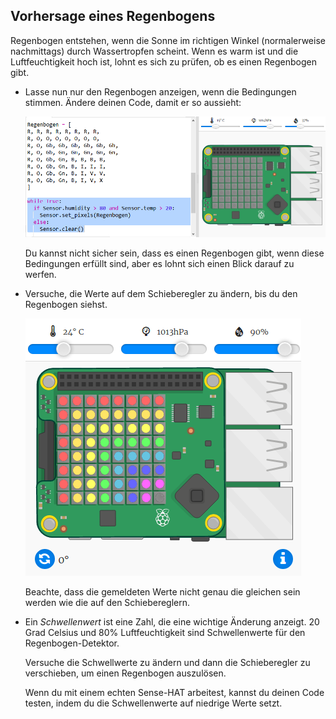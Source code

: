 ## Vorhersage eines Regenbogens

Regenbogen entstehen, wenn die Sonne im richtigen Winkel (normalerweise nachmittags) durch Wassertropfen scheint. Wenn es warm ist und die Luftfeuchtigkeit hoch ist, lohnt es sich zu prüfen, ob es einen Regenbogen gibt.

+ Lasse nun nur den Regenbogen anzeigen, wenn die Bedingungen stimmen. Ändere deinen Code, damit er so aussieht:
    
    ![Screenshot](images/rainbow-check.png)
    
    Du kannst nicht sicher sein, dass es einen Regenbogen gibt, wenn diese Bedingungen erfüllt sind, aber es lohnt sich einen Blick darauf zu werfen.

+ Versuche, die Werte auf dem Schieberegler zu ändern, bis du den Regenbogen siehst.
    
    ![screenshot](images/rainbow-trigger.png)
    
    Beachte, dass die gemeldeten Werte nicht genau die gleichen sein werden wie die auf den Schiebereglern.

+ Ein *Schwellenwert* ist eine Zahl, die eine wichtige Änderung anzeigt. 20 Grad Celsius und 80% Luftfeuchtigkeit sind Schwellenwerte für den Regenbogen-Detektor.
    
    Versuche die Schwellwerte zu ändern und dann die Schieberegler zu verschieben, um einen Regenbogen auszulösen.
    
    Wenn du mit einem echten Sense-HAT arbeitest, kannst du deinen Code testen, indem du die Schwellenwerte auf niedrige Werte setzt.